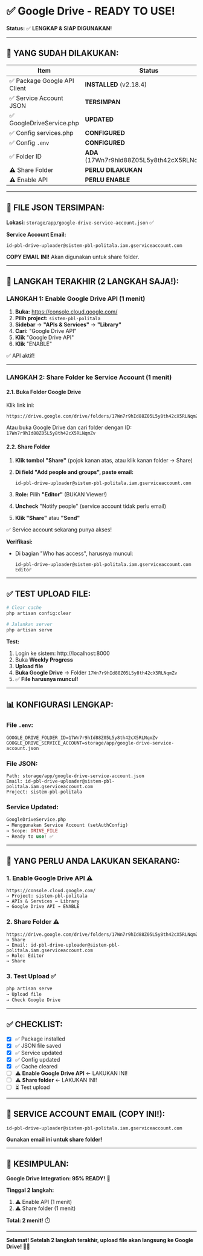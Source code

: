 # ✅ Google Drive - READY TO USE!

**Status:** ✅ **LENGKAP & SIAP DIGUNAKAN!**

---

## 🎉 **YANG SUDAH DILAKUKAN:**

| Item | Status |
|------|--------|
| ✅ Package Google API Client | **INSTALLED** (v2.18.4) |
| ✅ Service Account JSON | **TERSIMPAN** |
| ✅ GoogleDriveService.php | **UPDATED** |
| ✅ Config services.php | **CONFIGURED** |
| ✅ Config `.env` | **CONFIGURED** |
| ✅ Folder ID | **ADA** (17Wn7r9hId88Z05L5y8th42cX5RLNqmZv) |
| ⚠️ Share Folder | **PERLU DILAKUKAN** |
| ⚠️ Enable API | **PERLU ENABLE** |

---

## 📁 **FILE JSON TERSIMPAN:**

**Lokasi:** `storage/app/google-drive-service-account.json` ✅

**Service Account Email:**
```
id-pbl-drive-uploader@sistem-pbl-politala.iam.gserviceaccount.com
```

**COPY EMAIL INI!** Akan digunakan untuk share folder.

---

## 🚀 **LANGKAH TERAKHIR (2 LANGKAH SAJA!):**

### **LANGKAH 1: Enable Google Drive API** (1 menit)

1. **Buka:** https://console.cloud.google.com/
2. **Pilih project:** `sistem-pbl-politala`
3. **Sidebar** → **"APIs & Services"** → **"Library"**
4. **Cari:** "Google Drive API"
5. **Klik** "Google Drive API"
6. **Klik** "ENABLE"

✅ API aktif!

---

### **LANGKAH 2: Share Folder ke Service Account** (1 menit)

#### **2.1. Buka Folder Google Drive**

Klik link ini:
```
https://drive.google.com/drive/folders/17Wn7r9hId88Z05L5y8th42cX5RLNqmZv
```

Atau buka Google Drive dan cari folder dengan ID: `17Wn7r9hId88Z05L5y8th42cX5RLNqmZv`

#### **2.2. Share Folder**

1. **Klik tombol "Share"** (pojok kanan atas, atau klik kanan folder → Share)

2. **Di field "Add people and groups", paste email:**
   ```
   id-pbl-drive-uploader@sistem-pbl-politala.iam.gserviceaccount.com
   ```

3. **Role:** Pilih **"Editor"** (BUKAN Viewer!)

4. **Uncheck** "Notify people" (service account tidak perlu email)

5. **Klik "Share"** atau **"Send"**

✅ Service account sekarang punya akses!

**Verifikasi:**
- Di bagian "Who has access", harusnya muncul:
  ```
  id-pbl-drive-uploader@sistem-pbl-politala.iam.gserviceaccount.com
  Editor
  ```

---

## ✅ **TEST UPLOAD FILE:**

```bash
# Clear cache
php artisan config:clear

# Jalankan server
php artisan serve
```

**Test:**
1. Login ke sistem: http://localhost:8000
2. Buka **Weekly Progress**
3. **Upload file**
4. **Buka Google Drive** → Folder `17Wn7r9hId88Z05L5y8th42cX5RLNqmZv`
5. ✅ **File harusnya muncul!**

---

## 📊 **KONFIGURASI LENGKAP:**

### **File `.env`:**
```env
GOOGLE_DRIVE_FOLDER_ID=17Wn7r9hId88Z05L5y8th42cX5RLNqmZv
GOOGLE_DRIVE_SERVICE_ACCOUNT=storage/app/google-drive-service-account.json
```

### **File JSON:**
```
Path: storage/app/google-drive-service-account.json
Email: id-pbl-drive-uploader@sistem-pbl-politala.iam.gserviceaccount.com
Project: sistem-pbl-politala
```

### **Service Updated:**
```php
GoogleDriveService.php
→ Menggunakan Service Account (setAuthConfig)
→ Scope: DRIVE_FILE
→ Ready to use! ✅
```

---

## 🎯 **YANG PERLU ANDA LAKUKAN SEKARANG:**

### **1. Enable Google Drive API** ⚠️
```
https://console.cloud.google.com/
→ Project: sistem-pbl-politala
→ APIs & Services → Library
→ Google Drive API → ENABLE
```

### **2. Share Folder** ⚠️
```
https://drive.google.com/drive/folders/17Wn7r9hId88Z05L5y8th42cX5RLNqmZv
→ Share
→ Email: id-pbl-drive-uploader@sistem-pbl-politala.iam.gserviceaccount.com
→ Role: Editor
→ Share
```

### **3. Test Upload** ✅
```bash
php artisan serve
→ Upload file
→ Check Google Drive
```

---

## ✅ **CHECKLIST:**

- [x] ✅ Package installed
- [x] ✅ JSON file saved
- [x] ✅ Service updated
- [x] ✅ Config updated
- [x] ✅ Cache cleared
- [ ] ⚠️ **Enable Google Drive API** ← LAKUKAN INI!
- [ ] ⚠️ **Share folder** ← LAKUKAN INI!
- [ ] ⏳ Test upload

---

## 📧 **SERVICE ACCOUNT EMAIL (COPY INI!):**

```
id-pbl-drive-uploader@sistem-pbl-politala.iam.gserviceaccount.com
```

**Gunakan email ini untuk share folder!**

---

## 🎉 **KESIMPULAN:**

**Google Drive Integration: 95% READY!** 🚀

**Tinggal 2 langkah:**
1. ⚠️ Enable API (1 menit)
2. ⚠️ Share folder (1 menit)

**Total: 2 menit!** ⏱️

---

**Selamat! Setelah 2 langkah terakhir, upload file akan langsung ke Google Drive! 📁✨**

